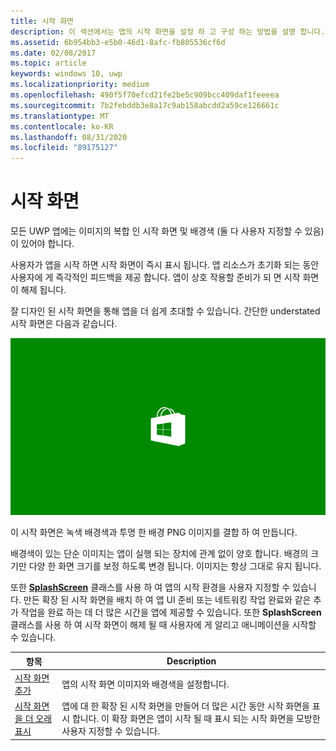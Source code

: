 ```yaml
---
title: 시작 화면
description: 이 섹션에서는 앱의 시작 화면을 설정 하 고 구성 하는 방법을 설명 합니다.
ms.assetid: 6b954bb3-e5b0-46d1-8afc-fb805536cf6d
ms.date: 02/08/2017
ms.topic: article
keywords: windows 10, uwp
ms.localizationpriority: medium
ms.openlocfilehash: 490f5f70efcd21fe2be5c909bcc409daf1feeeea
ms.sourcegitcommit: 7b2febddb3e8a17c9ab158abcdd2a59ce126661c
ms.translationtype: MT
ms.contentlocale: ko-KR
ms.lasthandoff: 08/31/2020
ms.locfileid: "89175127"
---
```

# <a name="splash-screens"></a>시작 화면

모든 UWP 앱에는 이미지의 복합 인 시작 화면 및 배경색 (둘 다 사용자 지정할 수 있음)이 있어야 합니다.

사용자가 앱을 시작 하면 시작 화면이 즉시 표시 됩니다. 앱 리소스가 초기화 되는 동안 사용자에 게 즉각적인 피드백을 제공 합니다. 앱이 상호 작용할 준비가 되 면 시작 화면이 해제 됩니다.

잘 디자인 된 시작 화면을 통해 앱을 더 쉽게 초대할 수 있습니다. 간단한 understated 시작 화면은 다음과 같습니다.

![시작 화면 샘플에서 시작 화면의 75% 배율이 조정 된 화면 캡처입니다.](images/regularsplashscreen.png)

이 시작 화면은 녹색 배경색과 투명 한 배경 PNG 이미지를 결합 하 여 만듭니다.

배경색이 있는 단순 이미지는 앱이 실행 되는 장치에 관계 없이 양호 합니다. 배경의 크기만 다양 한 화면 크기를 보정 하도록 변경 됩니다. 이미지는 항상 그대로 유지 됩니다.

또한 [**SplashScreen**](/uwp/api/Windows.ApplicationModel.Activation.SplashScreen) 클래스를 사용 하 여 앱의 시작 환경을 사용자 지정할 수 있습니다. 만든 확장 된 시작 화면을 배치 하 여 앱 UI 준비 또는 네트워킹 작업 완료와 같은 추가 작업을 완료 하는 데 더 많은 시간을 앱에 제공할 수 있습니다. 또한 **SplashScreen** 클래스를 사용 하 여 시작 화면이 해제 될 때 사용자에 게 알리고 애니메이션을 시작할 수 있습니다.

| 항목 | Description |
|-------|-------------|
| [시작 화면 추가](add-a-splash-screen.md) | 앱의 시작 화면 이미지와 배경색을 설정합니다. |
| [시작 화면을 더 오래 표시](create-a-customized-splash-screen.md) | 앱에 대 한 확장 된 시작 화면을 만들어 더 많은 시간 동안 시작 화면을 표시 합니다. 이 확장 화면은 앱이 시작 될 때 표시 되는 시작 화면을 모방한 사용자 지정할 수 있습니다. |